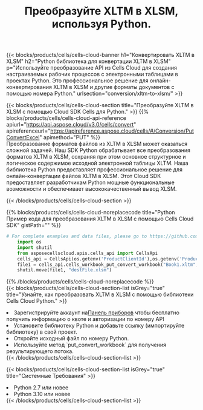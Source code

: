 ﻿---
title:  Преобразуйте XLTM в XLSM, используя Python.
description:  Использование Cloud SDK Aspose.Cells для Python для преобразования файла формата XLTM в файл формата XLSM.
kwords: Excel, Convert XLTM to XLSM, REST, Python
howto: How to convert XLTM to XLSM using Aspose.Cells Cloud Python library.
---
{{< blocks/products/cells/cells-cloud-banner h1="Конвертировать XLTM в XLSM" h2="Python библиотека для конвертации XLTM в XLSM" p="Используйте преобразование API из Cells Cloud для создания настраиваемых рабочих процессов с электронными таблицами в проектах Python. Это профессиональное решение для онлайн-конвертирования XLTM в XLSM и другие форматы документов с помощью номера Python." urlsection="conversion/xltm-to-xlsm/" >}}

{{< blocks/products/cells/cells-cloud-section title="Преобразуйте XLTM в XLSM с помощью Cloud SDK Cells для Python." >}}
{{% blocks/products/cells/cells-cloud-api-reference apiurl="https://api.aspose.cloud/v3.0/cells/convert" apireferenceurl="https://apireference.aspose.cloud/cells/#/Conversion/PutConvertExcel" apimethod="PUT" %}}
<br/>
Преобразование форматов файлов из XLTM в XLSM может оказаться сложной задачей. Наш SDK Python обрабатывает все преобразования форматов XLTM в XLSM, сохраняя при этом основное структурное и логическое содержимое исходной электронной таблицы XLTM. Наша библиотека Python предоставляет профессиональное решение для онлайн-конвертации файлов XLTM в XLSM. Этот Cloud SDK предоставляет разработчикам Python мощные функциональные возможности и обеспечивает высококачественный вывод XLSM.

{{< /blocks/products/cells/cells-cloud-section >}}

{{% blocks/products/cells/cells-cloud-noreplacecode title="Python Пример кода для преобразования XLTM в XLSM с помощью Cells Cloud SDK" gistPath="" %}}
 
```python
# For complete examples and data files, please go to https://github.com/aspose-cells-cloud/aspose-cells-cloud-python/
    import os
    import shutil
    from asposecellscloud.apis.cells_api import CellsApi
    cells_api = CellsApi(os.getenv('ProductClientId'),os.getenv('ProductClientSecret'))
    file1 = cells_api.cells_workbook_put_convert_workbook("Book1.xltm",format="xlsm")
    shutil.move(file1, "destFile.xlsm")     
```
 
{{% /blocks/products/cells/cells-cloud-noreplacecode %}}
<br/>
{{< blocks/products/cells/cells-cloud-section-list isGrey="true" title="Узнайте, как преобразовать XLTM в XLSM с помощью библиотеки Cells Cloud Python." >}}
<li> Зарегистрируйте аккаунт на<a href="https://dashboard.aspose.cloud/">Панель приборов</a> чтобы бесплатно получить информацию о квоте и авторизации по номеру API</li>
<li>Установите библиотеку Python и добавьте ссылку (импортируйте библиотеку) в свой проект.</li>
<li>Откройте исходный файл по номеру Python.</li>
<li>Используйте метод `put_convert_workbook` для получения результирующего потока.</li>
{{< /blocks/products/cells/cells-cloud-section-list >}}

{{< blocks/products/cells/cells-cloud-section-list isGrey="true" title="Системные Требования" >}}
<li>Python 2.7 или новее</li>
<li>Python 3.10 или новее</li>
{{< /blocks/products/cells/cells-cloud-section-list >}}
